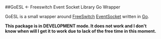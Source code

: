 ##GoESL <- Freeswitch Event Socket Library Go Wrapper

GoESL is a small wrapper around [FreeSwitch](https://freeswitch.org/) [EventSocket](https://wiki.freeswitch.org/wiki/Event_Socket_Library) written in [Go](http://golang.org).

**This package is in DEVELOPMENT mode. It does not work and I don't know when will I get it to work due to lack of the free time in this moment.** 



